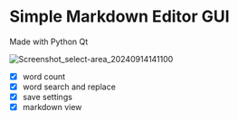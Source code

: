 # Simple Markdown Editor GUI
Made with Python Qt

![Screenshot_select-area_20240914141100](https://github.com/user-attachments/assets/1149629f-56a3-4133-a6e5-ed6a20460939)

- [x] word count
- [x] word search and replace
- [x] save settings
- [x] markdown view
